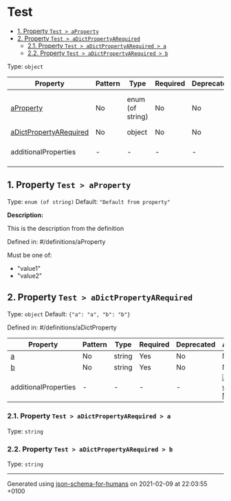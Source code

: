 # Test

- [1. Property `Test > aProperty`](#aProperty)
- [2. Property `Test > aDictPropertyARequired`](#aDictPropertyARequired)
  - [2.1. Property `Test > aDictPropertyARequired > a`](#aDictPropertyARequired_a)
  - [2.2. Property `Test > aDictPropertyARequired > b`](#aDictPropertyARequired_b)

Type: `object`

| Property | Pattern | Type | Required | Deprecated | Additional | Description |
| -------- | ------- | ---- | -------- | ---------- | ---------- | ----------- |
| [aProperty](#aProperty)|No|enum (of string)|No|No| No|This is the description from the definition|
| [aDictPropertyARequired](#aDictPropertyARequired)|No|object|No|No| No|-|
  | additionalProperties | - | - | - | - |  [![made-with-Markdown](https://img.shields.io/badge/Any%20type-allowed-green)](# "Additional Properties of any type are allowed.") | - |        

## <a name="aProperty"></a>1. Property `Test > aProperty`

Type: `enum (of string)`
Default: `"Default from property"`

**Description:** <p>This is the description from the definition</p>

Defined in: #/definitions/aProperty

Must be one of:
* "value1"
* "value2"

## <a name="aDictPropertyARequired"></a>2. Property `Test > aDictPropertyARequired`

Type: `object`
Default: `{"a": "a", "b": "b"}`

Defined in: #/definitions/aDictProperty

| Property | Pattern | Type | Required | Deprecated | Additional | Description |
| -------- | ------- | ---- | -------- | ---------- | ---------- | ----------- |
| [a](#aDictPropertyARequired_a)|No|string|Yes|No| No|-|
| [b](#aDictPropertyARequired_b)|No|string|Yes|No| No|-|
  | additionalProperties | - | - | - | - |  [![made-with-Markdown](https://img.shields.io/badge/Any%20type-allowed-green)](# "Additional Properties of any type are allowed.") | - |        

### <a name="aDictPropertyARequired_a"></a>2.1. Property `Test > aDictPropertyARequired > a`

Type: `string`

### <a name="aDictPropertyARequired_b"></a>2.2. Property `Test > aDictPropertyARequired > b`

Type: `string`

----------------------------------------------------------------------------------------------------------------------------
Generated using [json-schema-for-humans](https://github.com/coveooss/json-schema-for-humans) on 2021-02-09 at 22:03:55 +0100